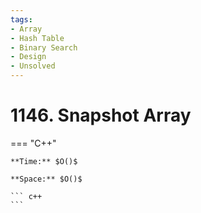 ```yaml
---
tags:
- Array
- Hash Table
- Binary Search
- Design
- Unsolved
---
```



# 1146. Snapshot Array

=== "C++"

    **Time:** $O()$

    **Space:** $O()$

    ``` c++
    ```